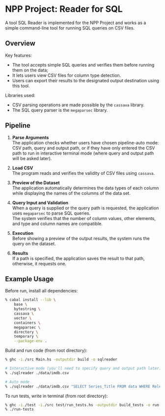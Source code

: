 # NPP Project: Reader for SQL

A tool SQL Reader is implemented for the NPP Project and works as a simple command-line tool for running SQL queries on CSV files.

## Overview

Key features: 
- The tool accepts simple SQL queries and verifies them before running them on the data; 
- It lets users view CSV files for column type detection.  
- Users can export their results to the designated output destination using this tool.

 Libraries used: 
 - CSV parsing operations are made possible by the `cassava` library.  
 - The SQL query parser is the `megaparsec` library.

## Pipeline

1. **Parse Arguments**  
The application checks whether users have chosen pipeline-auto mode: CSV path, query and output path, or if they have only entered the CSV path to run in interactive terminal mode (where query and output path will be asked later).

2. **Load CSV**  
The program reads and verifies the validity of CSV files using `cassava`.

3. **Preview of the Dataset**  
The application automatically determines the data types of each column while displaying the names of the columns of the data set.

4. **Query Input and Validation**  
When a query is supplied or the query path is requested, the application uses `megaparsec` to parse SQL queries.  
The system verifies that the number of column values, other elements, and type and column names are compatible.

5. **Execution**  
Before showing a preview of the output results, the system runs the query on the dataset.

6. **Results**  
If a path is specified, the application saves the result to that path, otherwise, it requests one.

## Example Usage

Before run, install all dependencies:
```bash
% cabal install --lib \
    base \
    bytestring \
    cassava \
    vector \
    containers \
    megaparsec \
    directory \
    temporary \
    --package-env .
```

Build and run code (from root directory):
```bash
% ghc -i./src Main.hs -outputdir build -o sqlreader

# Interactive mode (you'll need to specify query and output path later)
% ./sqlreader ./data/imdb.csv

# Auto mode
% ./sqlreader ./data/imdb.csv "SELECT Series_Title FROM data WHERE Released_Year > 2015" ./output.csv
```

To run tests, write in terminal (from root directory):
```bash
% ghc -i./test -i./src test/run_tests.hs -outputdir build_tests -o run-tests
% ./run-tests
```
